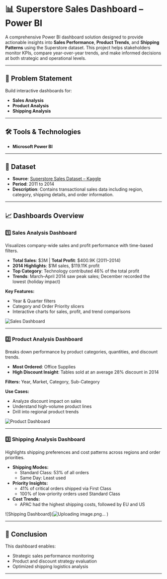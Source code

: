 # 📊 Superstore Sales Dashboard – Power BI

A comprehensive Power BI dashboard solution designed to provide actionable insights into **Sales Performance**, **Product Trends**, and **Shipping Patterns** using the Superstore dataset. This project helps stakeholders monitor KPIs, compare year-over-year trends, and make informed decisions at both strategic and operational levels.

---

## 🧩 Problem Statement

Build interactive dashboards for:
- **Sales Analysis**
- **Product Analysis**
- **Shipping Analysis**

---

## 🛠️ Tools & Technologies

- **Microsoft Power BI**

---

## 📁 Dataset

- **Source**: [Superstore Sales Dataset – Kaggle](https://www.kaggle.com/datasets/laibaanwer/superstore-sales-dataset)
- **Period**: 2011 to 2014
- **Description**: Contains transactional sales data including region, category, shipping details, and order information.

---

## 📈 Dashboards Overview

### 1️⃣ Sales Analysis Dashboard

Visualizes company-wide sales and profit performance with time-based filters.

- **Total Sales**: $3M | **Total Profit**: $400.9K (2011–2014)
- **2014 Highlights**: $1M sales, $119.11K profit
- **Top Category**: Technology contributed 46% of the total profit
- **Trends**: March–April 2014 saw peak sales; December recorded the lowest (holiday impact)

**Key Features:**
- Year & Quarter filters
- Category and Order Priority slicers
- Interactive charts for sales, profit, and trend comparisons

![Sales Dashboard](<img width="1380" height="747" alt="image" src="https://github.com/user-attachments/assets/351cf98f-0591-43cc-9d3e-83a822b1e8d2" />
)

---

### 2️⃣ Product Analysis Dashboard

Breaks down performance by product categories, quantities, and discount trends.

- **Most Ordered**: Office Supplies
- **High Discount Insight**: Tables sold at an average 28% discount in 2014

**Filters:** Year, Market, Category, Sub-Category

**Use Cases:**
- Analyze discount impact on sales
- Understand high-volume product lines
- Drill into regional product trends

![Product Dashboard](<img width="1387" height="753" alt="image" src="https://github.com/user-attachments/assets/777ac240-833c-4e78-a16d-f62fc94c6460" />
)

---

### 3️⃣ Shipping Analysis Dashboard

Highlights shipping preferences and cost patterns across regions and order priorities.

- **Shipping Modes:**
  - Standard Class: 53% of all orders
  - Same Day: Least used
- **Priority Insights:**
  - 41% of critical orders shipped via First Class
  - 100% of low-priority orders used Standard Class
- **Cost Trends:**
  - APAC had the highest shipping costs, followed by EU and US

![Shipping Dashboard](![Uploading image.png…]()
)

---

## 📌 Conclusion

This dashboard enables:
- Strategic sales performance monitoring
- Product and discount strategy evaluation
- Optimized shipping logistics analysis

---
